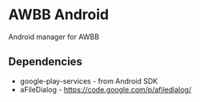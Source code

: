 AWBB Android
============

Android manager for AWBB
 
## Dependencies

* google-play-services - from Android SDK
* aFileDialog - https://code.google.com/p/afiledialog/
